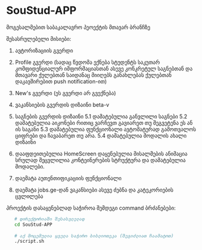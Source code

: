 # SouStud-APP

მოგესალმებით საბაკალავრო პეოექტის მთავარ ბრანჩზე

შესასრულებელი მისიები:
  1. ავტორიზაციის გვერდი
  2. Profile გვერდი (სადაც წვდომა ექნება სტუდენტს საკუთარ კომფიდენციალურ იმფორმაციასთან ასევე
      კონკრეტულ საგნებთან და მთავარი ქულებთან საიდანაც მიიღებს განახლებას ქულებთან დაკავშირებით push notification-ით)
  3. New's გვერდი (ეს გვერდი არ გვექნება)
  4. ვაკანსიების გვერდის დიზაინი beta-v
  5. საგნების გვერდის დიზაინი
     5.1 დამატებულია განვლილი საგნები
     5.2 დამატებულია აიკონები რითიც ვარჩევთ გავიარეთ თუ შეგვეტენა ეს ან ის საგანი
     5.3 დამატებულია ფუნქციონალი ავტომატურად გამოთვალოს ციფრები და ჩავაბარეთ თუ არა.
     5.4 დამატებულია მოდალის ახალი დიზაინი
  6. დააფდეითებულია HomeScreen დაყენებულია მისალმების ანიმაცია სრულად შეცვლილია კონტეინერების სტრუქტურა და დამატებულია მოდალები.

  7. დაემატა აუთენთიფიკაციის ფუნქციონალი

  8. დაემატა jobs.ge-დან ვაკანსიები ასევე ძებნა და კატეკორიების ცვლილება

  
  პროექტის დასაყენებლად საჭიროა შემდეგი command ბრძანებები:
     
  ```bash
     # დირექტორიაში შესასვლელად
     cd SouStud-APP
     
     # აქ მოცემულია ყველა საჭირო ბიბლიოთეკა (შეგიძლიათ ჩაამატოთ)
     ./script.sh 
